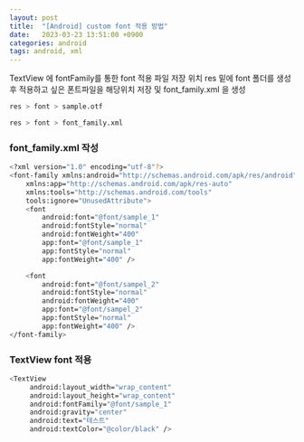 ```yaml
---
layout: post
title:  "[Android] custom font 적용 방법"
date:   2023-03-23 13:51:00 +0900
categories: android
tags: android, xml
---
```


TextView 에 fontFamily를 통한 font 적용 파일 저장 위치 res 밑에 font 폴더를 생성 후 적용하고 싶은 폰트파일을 해당위치 저장 및 font_family.xml 을 생성

```bash
res > font > sample.otf

res > font > font_family.xml
```

### font_family.xml 작성
```bash
<?xml version="1.0" encoding="utf-8"?>
<font-family xmlns:android="http://schemas.android.com/apk/res/android"
    xmlns:app="http://schemas.android.com/apk/res-auto"
    xmlns:tools="http://schemas.android.com/tools"
    tools:ignore="UnusedAttribute">
    <font
        android:font="@font/sample_1"
        android:fontStyle="normal"
        android:fontWeight="400"
        app:font="@font/sample_1"
        app:fontStyle="normal"
        app:fontWeight="400" />

    <font
        android:font="@font/sampel_2"
        android:fontStyle="normal"
        android:fontWeight="400"
        app:font="@font/sampel_2"
        app:fontStyle="normal"
        app:fontWeight="400" />
</font-family>
```

### TextView font 적용
```bash
<TextView
     android:layout_width="wrap_content"
     android:layout_height="wrap_content"
     android:fontFamily="@font/sample_1"
     android:gravity="center"
     android:text="테스트"
     android:textColor="@color/black" />
```